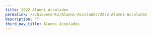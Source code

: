 ```yaml
---
title: 2022 Alumni Accolades
permalink: /achievements/Alumni-Accolades/2022-Alumni-Accolades
description: ""
third_nav_title: Alumni Accolades
---
```

